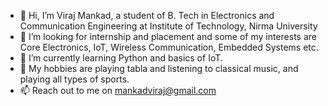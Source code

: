 - 👋 Hi, I’m Viraj Mankad, a student of B. Tech in Electronics and Communication Engineering at Institute of Technology, Nirma University
- 👀 I’m looking for internship and placement and some of my interests are Core Electronics, IoT, Wireless Communication, Embedded Systems etc.
- 🌱 I’m currently learning Python and basics of IoT.
- 💞️ My hobbies are playing tabla and listening to classical music, and playing all types of sports.
- 📫 Reach out to me on mankadviraj@gmail.com

<!---
mankadviraj/mankadviraj is a ✨ special ✨ repository because its `README.md` (this file) appears on your GitHub profile.
You can click the Preview link to take a look at your changes.
--->
